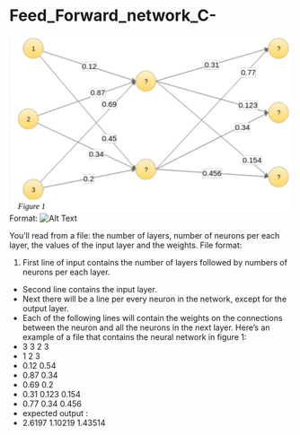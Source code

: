 # Feed_Forward_network_C-
![GitHub Logo](figure1.png)
Format: ![Alt Text](url)


You’ll read from a file: the number of layers, number of neurons per each layer, the
values of the input layer and the weights.
File format:
1. First line of input contains the number of layers followed by numbers of
neurons per each layer.
* Second line contains the input layer.
* Next there will be a line per every neuron in the network, except for the output
layer.
* Each of the following lines will contain the weights on the connections
between the neuron and all the neurons in the next layer.
Here’s an example of a file that contains the neural network in figure 1:
* 3 3 2 3
* 1 2 3
* 0.12 0.54
* 0.87 0.34
* 0.69 0.2
* 0.31 0.123 0.154
* 0.77 0.34 0.456
* expected output :
* 2.6197 1.10219 1.43514
